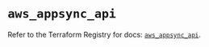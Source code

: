 # `aws_appsync_api`

Refer to the Terraform Registry for docs: [`aws_appsync_api`](https://registry.terraform.io/providers/hashicorp/aws/6.11.0/docs/resources/appsync_api).

